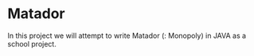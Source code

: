 # Matador

In this project we will attempt to write Matador (: Monopoly) in JAVA as a school project.
